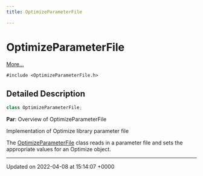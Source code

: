 ```yaml
---
title: OptimizeParameterFile

---
```


# OptimizeParameterFile



 [More...](#detailed-description)


`#include <OptimizeParameterFile.h>`

## Detailed Description

```cpp
class OptimizeParameterFile;
```


**Par**: Overview of OptimizeParameterFile

Implementation of Optimize library parameter file


The [OptimizeParameterFile](../Classes/classOptimizeParameterFile.md) class reads in a parameter file and sets the appropriate values for an Optimize object. 

-------------------------------

Updated on 2022-04-08 at 15:14:07 +0000